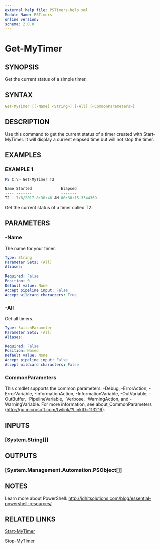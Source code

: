 ```yaml
---
external help file: PSTimers-help.xml
Module Name: PSTimers
online version:
schema: 2.0.0
---
```


# Get-MyTimer

## SYNOPSIS

Get the current status of a simple timer.

## SYNTAX

```yaml
Get-MyTimer [[-Name] <String>] [-All] [<CommonParameters>]
```

## DESCRIPTION

Use this command to get the current status of a timer created with Start-MyTimer. It will display a current elapsed time but will not stop the timer.

## EXAMPLES

### EXAMPLE 1

```powershell
PS C:\> Get-MyTimer T2

Name Started             Elapsed 
---- -------             ------- 
T2   7/8/2017 8:30:46 AM 00:30:15.3344369
```

Get the current status of a timer called T2.

## PARAMETERS

### -Name

The name for your timer.

```yaml
Type: String
Parameter Sets: (All)
Aliases:

Required: False
Position: 0
Default value: None
Accept pipeline input: False
Accept wildcard characters: True
```

### -All

Get all timers.

```yaml
Type: SwitchParameter
Parameter Sets: (All)
Aliases:

Required: False
Position: Named
Default value: None
Accept pipeline input: False
Accept wildcard characters: False
```

### CommonParameters

This cmdlet supports the common parameters: -Debug, -ErrorAction, -ErrorVariable, -InformationAction, -InformationVariable, -OutVariable, -OutBuffer, -PipelineVariable, -Verbose, -WarningAction, and -WarningVariable. For more information, see about_CommonParameters (http://go.microsoft.com/fwlink/?LinkID=113216).

## INPUTS

### [System.String[]]

## OUTPUTS

### [System.Management.Automation.PSObject[]]

## NOTES

Learn more about PowerShell: http://jdhitsolutions.com/blog/essential-powershell-resources/

## RELATED LINKS

[Start-MyTimer](Start-MyTimer.md)

[Stop-MyTimer](Stop-MyTimer.md)
